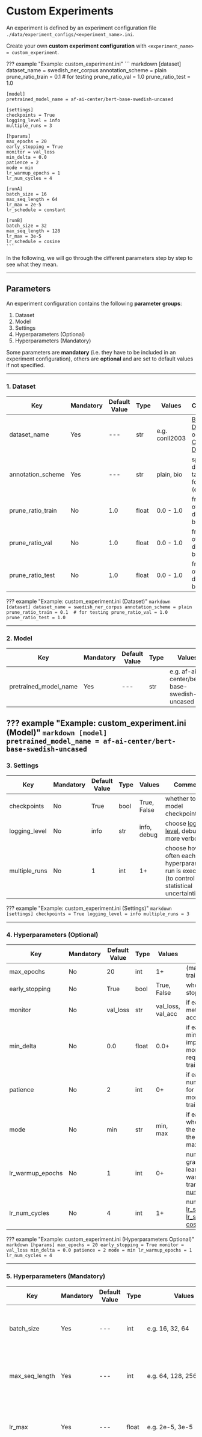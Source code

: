 # Custom Experiments

An experiment is defined by an experiment configuration file ``./data/experiment_configs/<experiment_name>.ini``.

Create your own **custom experiment configuration** with ``<experiment_name> = custom_experiment``.

??? example "Example: custom_experiment.ini"
    ``` markdown
    [dataset]
    dataset_name = swedish_ner_corpus
    annotation_scheme = plain
    prune_ratio_train = 0.1  # for testing
    prune_ratio_val = 1.0
    prune_ratio_test = 1.0

    [model]
    pretrained_model_name = af-ai-center/bert-base-swedish-uncased

    [settings]
    checkpoints = True
    logging_level = info
    multiple_runs = 3

    [hparams]
    max_epochs = 20
    early_stopping = True
    monitor = val_loss
    min_delta = 0.0
    patience = 2
    mode = min
    lr_warmup_epochs = 1
    lr_num_cycles = 4

    [runA]
    batch_size = 16
    max_seq_length = 64
    lr_max = 2e-5
    lr_schedule = constant

    [runB]
    batch_size = 32
    max_seq_length = 128
    lr_max = 3e-5
    lr_schedule = cosine
    ```

In the following, we will go through the different parameters step by step to see what they mean.


-----------
## Parameters

An experiment configuration contains the following **parameter groups**:

1. Dataset
2. Model
3. Settings
4. Hyperparameters (Optional)
5. Hyperparameters (Mandatory)

Some parameters are **mandatory** (i.e. they have to be included in an experiment configuration), 
others are **optional** and are set to default values if not specified.

-----------
### 1. Dataset

| Key               | Mandatory | Default Value | Type  | Values         | Comment                                                                                                                                |          
|---                |---        |---            |---    |---             |---                                                                                                                                     |
| dataset_name      | Yes       | ---           | str   | e.g. conll2003 | [Built-in Dataset](../datasets_and_models/#built-in-datasets) or [Custom Dataset](../datasets_and_models/#custom-datasets)             |
| annotation_scheme | Yes       | ---           | str   | plain, bio     | specify dataset tag format (e.g. [BIO](https://en.wikipedia.org/wiki/Inside%E2%80%93outside%E2%80%93beginning_(tagging)))              |
| prune_ratio_train | No        | 1.0           | float | 0.0 - 1.0      | fraction of train dataset to be used                                                                                                   |
| prune_ratio_val   | No        | 1.0           | float | 0.0 - 1.0      | fraction of val   dataset to be used                                                                                                   | 
| prune_ratio_test  | No        | 1.0           | float | 0.0 - 1.0      | fraction of test  dataset to be used                                                                                                   |

??? example "Example: custom_experiment.ini (Dataset)"
    ``` markdown
    [dataset]
    dataset_name = swedish_ner_corpus
    annotation_scheme = plain
    prune_ratio_train = 0.1  # for testing
    prune_ratio_val = 1.0
    prune_ratio_test = 1.0
    ```

-----------
### 2. Model

| Key                   | Mandatory | Default Value | Type  | Values                                      | Comment                                                                                                            |          
|---                    |---        |---            |---    |---                                          |---                                                                                                                 |
| pretrained_model_name | Yes       | ---           | str   | e.g. af-ai-center/bert-base-swedish-uncased | [Built-in Model](../datasets_and_models/#built-in-models) or [Custom Model](../datasets_and_models/#custom-models) |

??? example "Example: custom_experiment.ini (Model)"
    ``` markdown
    [model]
    pretrained_model_name = af-ai-center/bert-base-swedish-uncased
    ```
-----------
### 3. Settings

| Key               | Mandatory | Default Value | Type  | Values         | Comment                                                                                              |          
|---                |---        |---            |---    |---             |---                                                                                                   |
| checkpoints       | No        | True          | bool  | True, False    | whether to save model checkpoints                                                                    |
| logging_level     | No        | info          | str   | info, debug    | choose [logging level](https://docs.python.org/3/library/logging.html#levels), debug is more verbose |
| multiple_runs     | No        | 1             | int   | 1+             | choose how often each hyperparameter run is executed (to control for statistical uncertainties)      |

??? example "Example: custom_experiment.ini (Settings)"
    ``` markdown
    [settings]
    checkpoints = True
    logging_level = info
    multiple_runs = 3
    ```

-----------
### 4. Hyperparameters (Optional)

| Key               | Mandatory | Default Value | Type  | Values                   | Comment                                                                                                                |          
|---                |---        |---            |---    |---                       |---                                                                                                                     |
| max_epochs        | No        | 20            | int   | 1+                       | (maximum) amount of training epochs                                                                                    |
| early_stopping    | No        | True          | bool  | True, False              | whether to use early stopping                                                                                          |
| monitor           | No        | val_loss      | str   | val_loss, val_acc        | if early stopping is True: metric to monitor (acc = accuracy)                                                                     |
| min_delta         | No        | 0.0           | float | 0.0+                     | if early stopping is True: minimum amount of improvement (w.r.t. monitored metric) required to continue training                  |
| patience          | No        | 2             | int   | 0+                       | if early stopping is True: number of epochs to wait for improvement w.r.t. monitored metric until training is stopped             |
| mode              | No        | min           | str   | min, max                 | if early stopping is True: whether the optimum for the monitored metric is the minimum (val_loss) or maximum (val_acc) value      |
| lr_warmup_epochs  | No        | 1             | int   | 0+                       | number of epochs to gradually increase the learning rate during the warm-up phase, gets translated to [num_warmup_steps](https://huggingface.co/transformers/main_classes/optimizer_schedules.html#transformers.get_scheduler)                          |
| lr_num_cycles     | No        | 4             | int   | 1+                       | num_cycles for [lr_schedule = cosine](https://huggingface.co/transformers/main_classes/optimizer_schedules.html#transformers.get_cosine_schedule_with_warmup) or [lr_schedule = cosine_with_hard_restarts](https://huggingface.co/transformers/main_classes/optimizer_schedules.html#transformers.get_cosine_with_hard_restarts_schedule_with_warmup)                                                                                |

??? example "Example: custom_experiment.ini (Hyperparameters Optional)"
    ``` markdown
    [hparams]
    max_epochs = 20
    early_stopping = True
    monitor = val_loss
    min_delta = 0.0
    patience = 2
    mode = min
    lr_warmup_epochs = 1
    lr_num_cycles = 4
    ```

-----------
### 5. Hyperparameters (Mandatory)

| Key               | Mandatory | Default Value | Type  | Values                                              | Comment                                             |          
|---                |---        |---            |---    |---                                                  |---                                                  |
| batch_size        | Yes       | ---           | int   | e.g. 16, 32, 64                                     | number of training samples in one batch             |
| max_seq_length    | Yes       | ---           | int   | e.g. 64, 128, 256                                   | maximum sequence length used for model's input data |
| lr_max            | Yes       | ---           | float | e.g. 2e-5, 3e-5                                     | maximum learning rate (after warm-up) for [AdamW optimizer](https://huggingface.co/transformers/main_classes/optimizer_schedules.html#transformers.AdamW)                |
| lr_schedule       | Yes       | ---           | str   | constant, linear, cosine, cosine_with_hard_restarts | [Learning Rate Schedule](https://huggingface.co/transformers/main_classes/optimizer_schedules.html#schedules), i.e. how to vary the learning rate (after warm-up)       |

???+ example "Example: custom_experiment.ini (Hyperparameters Mandatory)"
    ``` markdown
    [runA]
    batch_size = 16
    max_seq_length = 64
    lr_max = 2e-5
    lr_schedule = constant

    [runB]
    batch_size = 32
    max_seq_length = 128
    lr_max = 3e-5
    lr_schedule = cosine
    ```

    This creates **2 hyperparameter runs** (`runA` & `runB`). Each hyperparameter run is executed **multiple_runs** times (see [3. Settings](#3-settings)).
